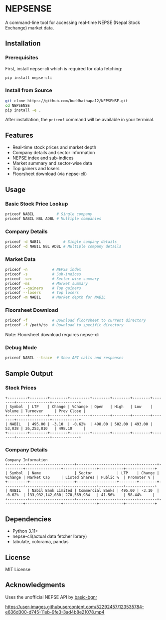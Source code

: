 # NEPSENSE

A command-line tool for accessing real-time NEPSE (Nepal Stock Exchange) market data.

## Installation

### Prerequisites
First, install nepse-cli which is required for data fetching:
```bash
pip install nepse-cli
```

### Install from Source
```bash
git clone https://github.com/buddhathapa12/NEPSENSE.git
cd NEPSENSE
pip install -e .
```

After installation, the `priceof` command will be available in your terminal.

## Features
- Real-time stock prices and market depth
- Company details and sector information
- NEPSE index and sub-indices
- Market summary and sector-wise data
- Top gainers and losers
- Floorsheet download (via nepse-cli)

## Usage

### Basic Stock Price Lookup
```bash
priceof NABIL          # Single company
priceof NABIL NBL ADBL # Multiple companies
```

### Company Details
```bash
priceof -d NABIL          # Single company details
priceof -d NABIL NBL ADBL # Multiple company details
```

### Market Data
```bash
priceof -n           # NEPSE index
priceof -s           # Sub-indices
priceof -sec         # Sector-wise summary
priceof -ms          # Market summary
priceof --gainers    # Top gainers
priceof --losers     # Top losers
priceof -m NABIL     # Market depth for NABIL
```

### Floorsheet Download
```bash
priceof -f           # Download floorsheet to current directory
priceof -f /path/to  # Download to specific directory
```
Note: Floorsheet download requires nepse-cli

### Debug Mode
```bash
priceof NABIL --trace  # Show API calls and responses
```

## Sample Output

### Stock Prices
```
+---------+--------+--------+---------+--------+--------+--------+--------+---------------+------------+
| Symbol  | LTP    | Change | %Change | Open   | High   | Low    | Volume | Turnover     | Prev Close |
+---------+--------+--------+---------+--------+--------+--------+--------+---------------+------------+
| NABIL   | 495.00 | -3.10  | -0.62%  | 498.00 | 502.00 | 493.00 | 53,038 | 26,253,810   | 498.10     |
+---------+--------+--------+---------+--------+--------+--------+--------+---------------+------------+
```

### Company Details
```
Company Information
+---------+--------------------+------------------+--------+--------+---------+----------------+---------------+-----------+-------------+
| Symbol  | Name               | Sector           | LTP    | Change | %Change | Market Cap     | Listed Shares | Public %  | Promoter % |
+---------+--------------------+------------------+--------+--------+---------+----------------+---------------+-----------+-------------+
| NABIL   | Nabil Bank Limited | Commercial Banks | 495.00 | -3.10  | -0.62%  | 133,932,142,080| 270,569,984   | 41.56%    | 58.44%     |
+---------+--------------------+------------------+--------+--------+---------+----------------+---------------+-----------+-------------+
```

## Dependencies
- Python 3.11+
- nepse-cli(actual data fetcher lbrary)
- tabulate, colorama, pandas

## License
MIT License

## Acknowledgments
Uses the unofficial NEPSE API by [basic-bgnr](https://github.com/basic-bgnr/NepseUnofficialApi)

https://user-images.githubusercontent.com/52292457/123535784-e636d300-d745-11eb-9fe3-3ad4b8e21078.mp4

```

